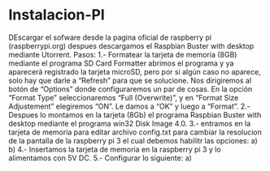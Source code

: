 # Instalacion-PI

DEscargar el sofware desde la pagina oficial de raspberry pi (raspberrypi.org) despues descargamos el Raspbian Buster with desktop mediante Utorrent.
Pasos:
  1.- Formatear la tarjeta de memoria (8GB) mediante el programa SD Card Formatter abrimos el programa y ya aparecerá registrado la             tarjeta microSD, pero por si algún caso no aparece, solo hay que darle a “Refresh” para que se solucione. Nos dirigiremos al botón         de “Options” donde configuraremos un par de cosas. En la opción “Format Type” seleccionaremos “Full (Overwrite)”, y en “Format Size       Adjustement” elegiremos “ON”. Le damos a “OK” y luego a “Format”.
  2.- Despues lo montamos en la tarjeta (8Gb) el programa Raspbian Buster with desktop mediante el programa win32 Disk Image 4.0.
  3.- entramos en la tarjeta de memoria para editar archivo config.txt para cambiar la resolucion de la pantalla de la raspberry pi 3 el          cual debemos habilitr las opciones: a)    b)
  4.- Insertamos la tarjeta de memoria en la raspberry pi 3 y lo alimentamos con 5V DC.
  5.- Configurar lo siguiente: a)
  
